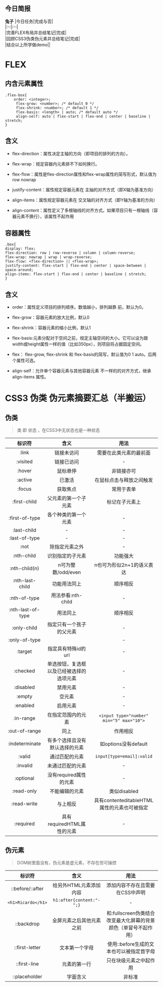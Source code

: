 ## 今日简报
**兔子** 
|今日任务|完成与否|  
|:-:|:-:|  
|完善FLEX布局并总结笔记|完成|  
|回顾CSS3伪类伪元素并总结笔记|完成|  
|结合以上所学做demo||  

# FLEX
## 内含元素属性
    .flex-box{
        order: <integer>;
         flex-grow: <number>; /* default 0 */
         flex-shrink: <number>; /* default 1 */
         flex-basis: <length> | auto; /* default auto */
         align-self: auto | flex-start | flex-end | center | baseline | stretch;
    }
## 含义
* flex-direction：属性决定主轴的方向（即项目的排列的方向）。

* flex-wrap：规定容器内元素排不下如何换行。

* flex-flow：属性是flex-direction属性和flex-wrap属性的简写形式，默认值为row nowrap

* justify-content：属性规定容器元素在 主抽的对齐方式（即X轴为基准方向）

* align-items：属性规定容器元素在 交叉轴的对齐方式（即Y轴为基准的方向）

* align-content：属性定义了多根轴线的对齐方式。如果项目只有一根轴线（容器元素不换行），该属性不起作用
## 容器属性
    .box{
    display: flex;
    flex-direction: row | row-reverse | column | column-reverse;
    flex-wrap: nowrap | wrap | wrap-reverse;
    flex-flow: <flex-direction> || <flex-wrap>;
    justify-content: flex-start | flex-end | center | space-between | space-around;
    align-items: flex-start | flex-end | center | baseline | stretch;
    }
## 含义
* order：属性定义项目的排列顺序。数值越小，排列越靠
前，默认为0。

* flex-grow：容器元素的放大比例，默认0

* flex-shrink：容器元素的缩小比例，默认1

* flex-basis:元素分配对于空间之前，规定主轴空间的大小。它可以设为跟width或height属性一样的值（比如350px），则项目将占据固定空间。

* flex： flex-grow, flex-shrink 和 flex-basis的简写，默认值为0 1 auto。后两个属性可选。

* align-self：允许单个容器元素与其他容器元素 不一样的的对齐方式，继承align-items 属性。

# CSS3 伪类 伪元素摘要汇总（半搬运）  

## 伪类  
> 类 即 状态 ，在CSS3中无状态也是一种状态  

| 标识符 |    含义    |          用法          |
| :----: | :--------: | :--------------------: |
| :link  | 链接未访问 | 需要在此类元素的最前面 |
|:visited|链接已访问|-|
|:hover|鼠标悬停|非链接亦可|
|:active|已激活|在鼠标点击与释放之间触发|
|:focus|获取焦点|常用于表单|
|:first-child|父元素的第一个子元素|标记在子元素上|
|:first-of-type|各个种类的第一个元素|-|
|:last-child|-|-|
|:last-of-type|-|-|
|:not|除指定元素之外|-|
|:nth-child|识别指定的子元素|功能强大|
|:nth-child(n)|n可为整数/odd/even|n也可为形似2n+1的语义表达|
|:nth-last-child|功能用法同上|顺序相反|
|:nth-of-type|用法参看:nth-child|-|
|:nth-last-of-type|用法同上|顺序相反|
|:only-child|指定只有一个孩子的父元素|-|
|:only-of-type||-|
|:target|指定具有特殊id的url|-|
|:checked|单选按钮，复选框以及已经被选择的选项元素|-|
|:disabled|禁用元素|-|
|:empty|空元素|-|
|:enabled|启用元素|-|
|:in-range|在指定范围内的元素|`<input type="number" min="5" max="10">`|
|:out-of-range|同上|作用相反|
|:indeterminate|有多个选择且没有默认选择的元素|如options没有default|
|:valid|通过匹配的元素|`input[type=email]:valid`|
|:invalid|未通过匹配的元素|-|
|:optional|没有required属性的元素|-|
|:read-only|不能编辑的元素|类似disabled|
|:read-write|与上相反|具有contenteditableHTML属性的元素也可被指定|
|:required|具有requiredHTML属性的元素|-|
## 伪元素  
> DOM树里面没有，伪元素是虚元素，不存在但可操控  

|标识符|含义|用法|
|:-:|:-:|:-:|
|::before/::after|给另外HTML元素添加内容|添加内容不存在且需要在CSS中声明|
|`<h1>Ricardo</h1>`|`h1:after{content:"-";}`|-|
|::backdrop|全屏元素之后其他元素之前|和:fullscreen伪类结合改变最大化屏幕的背景颜色（单冒号不起作用）|
|::first-letter|文本第一个字母|使用::before生成的文本也可以被指定首字母|
|::first-line|元素的第一行|只在块级元素之中起作用|
|::placeholder|字面含义|非标准|




